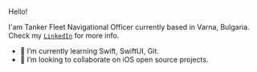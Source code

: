 Hello!

I'am Tanker Fleet Navigational Officer currently based in Varna, Bulgaria. 
Check my [`LinkedIn`](https://www.linkedin.com/in/danylo-ternovoi-74079b239?lipi=urn%3Ali%3Apage%3Ad_flagship3_profile_view_base_contact_details%3B26wTn4bcQWiM%2BPSlML4eeA%3D%3D) for more info.


- 🌱 I’m currently learning Swift, SwiftUI, Git.
- 👯 I’m looking to collaborate on iOS open source projects.
